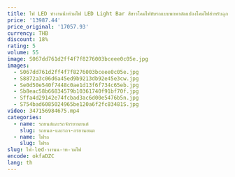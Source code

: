 ```yaml
---
title: ไฟ LED ทํางานน้ําท่วมไฟ LED Light Bar สีขาวโคมไฟขับรถแบบพกพาดัดแปลงโคมไฟสําหรับฉุกเฉินรถซ่อมรถ SUV Bar รถบรรทุก
price: '13987.44'
price_original: '17057.93'
currency: THB
discount: 18%
rating: 5
volume: 55
image: S067dd761d2ff4f7f8276003bceee0c05e.jpg
images:
  - S067dd761d2ff4f7f8276003bceee0c05e.jpg
  - S8872a3c06d6a45ed9b9213db92e45e3cw.jpg
  - Se0d50e540f7448c0ae1d13f6f734c65eb.jpg
  - Sb8eac58b66834579b10361740f91bf70f.jpg
  - Sffa4d29142e74fcbad3ac6d00e5476b5n.jpg
  - S754bad6085024965be120a6f2fc83481S.jpg
video: 347156984675.mp4
categories:
  - name: รถยนต์และรถจักรยานยนต์
    slug: รถยนต-และรถจ-กรยานยนต
  - name: ไฟรถ
    slug: ไฟรถ
slug: ไฟ-led-างานน-าท-วมไฟ
encode: okfaDZC
lang: th
---
```

  